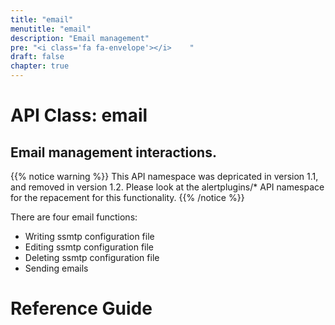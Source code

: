 ```yaml
---
title: "email"
menutitle: "email"
description: "Email management"
pre: "<i class='fa fa-envelope'></i>	"
draft: false
chapter: true
---
```


# API Class: email
## Email management interactions.

{{% notice warning %}}
This API namespace was depricated in version 1.1, and removed in version 1.2. 
Please look at the alertplugins/* API namespace for the repacement for this functionality.
{{% /notice %}}

There are four email functions:

 * Writing ssmtp configuration file
 * Editing ssmtp configuration file
 * Deleting ssmtp configuration file
 * Sending emails

# Reference Guide
